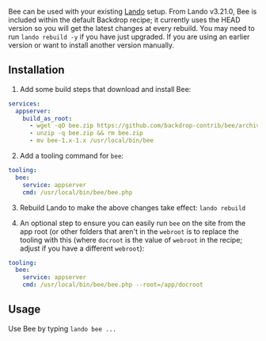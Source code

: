 Bee can be used with your existing [Lando](https://lando.dev/) setup.  From Lando v3.21.0, Bee is included within the default Backdrop recipe; it currently uses the HEAD version so you will get the latest changes at every rebuild. You may need to run `lando rebuild -y` if you have just upgraded.  If you are using an earlier version or want to install another version manually.

## Installation
1. Add some build steps that download and install Bee:
  ```yaml
  services:
    appserver:
      build_as_root:
        - wget -qO bee.zip https://github.com/backdrop-contrib/bee/archive/1.x-1.x.zip
        - unzip -q bee.zip && rm bee.zip
        - mv bee-1.x-1.x /usr/local/bin/bee
  ```

2. Add a tooling command for `bee`:
  ```yaml
  tooling:
    bee:
      service: appserver
      cmd: /usr/local/bin/bee/bee.php
  ```

3. Rebuild Lando to make the above changes take effect: `lando rebuild`

4. An optional step to ensure you can easily run `bee` on the site from the app root (or other folders that aren't in the `webroot` is to replace the tooling with this (where `docroot` is the value of `webroot` in the recipe; adjust if you have a different `webroot`):
```yaml
tooling:
  bee:
    service: appserver
    cmd: /usr/local/bin/bee/bee.php --root=/app/docroot
```

## Usage
Use Bee by typing `lando bee ...`